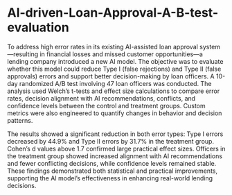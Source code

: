 # AI-driven-Loan-Approval-A-B-test-evaluation

To address high error rates in its existing AI-assisted loan approval system—resulting in financial losses and missed customer opportunities—a lending company introduced a new AI model. 
The objective was to evaluate whether this model could reduce Type I (false rejections) and Type II (false approvals) errors and support better decision-making by loan officers. 
A 10-day randomized A/B test involving 47 loan officers was conducted. The analysis used Welch’s t-tests and effect size calculations to compare error rates, decision alignment with AI recommendations, conflicts, and confidence levels between the control and treatment groups. Custom metrics were also engineered to quantify changes in behavior and decision patterns.

The results showed a significant reduction in both error types: Type I errors decreased by 44.9% and Type II errors by 31.7% in the treatment group. 
Cohen’s d values above 1.7 confirmed large practical effect sizes. Officers in the treatment group showed increased alignment with AI recommendations and fewer conflicting decisions, while confidence levels remained stable. 
These findings demonstrated both statistical and practical improvements, supporting the AI model’s effectiveness in enhancing real-world lending decisions.
